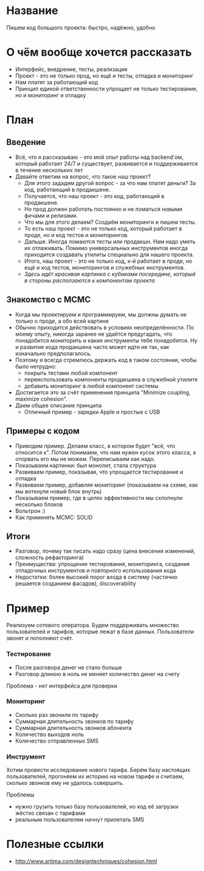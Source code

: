 # Название
Пишем код большого проекта: быстро, надёжно, удобно

# О чём вообще хочется рассказать
* Интерфейс, внедрение, тесты, реализация
* Проект - это не только прод, но ещё и тесты, отладка и мониторинг
* Нам платят за работающий код
* Принцип единой ответственности упрощает не только тестирование, но и мониторинг и отладку

# План

## Введение
* Всё, что я рассказываю - это мой опыт работы над backend'ом, который работает 24/7 и существует, развивается и поддерживается в течение нескольких лет
* Давайте ответим на вопрос, что такое наш проект?
  * Для этого зададим другой вопрос - за что нам платят деньги? За код, работающий в продакшене.
  * Получается, что наш проект - это код, работающий в продакшене.
  * Но прод должен работать постоянно и не ломаться новыми фичами и релизами.
  * Что мы для этого делаем? Создаём мониторинги и пишем тесты.
  * То есть наш проект - это не только код, который работает в проде, но и код тестов и мониторингов.
  * Дальше. Иногда ломаются тесты или продакшн. Нам надо уметь их отлаживать. Помимо универсальных инструментов иногда приходится создавать утилиты специально для нашего проекта.
  * Итого, наш проект - это не только код, к-й работает в проде, но ещё и код тестов, мониторингов и служебных инструментов.
  * _Здесь идёт красивая картинка с кубиками посередине, который в стороны расползаются к компонентам проекта_

## Знакомство с MCMC
* Когда мы проектируем и программируем, мы должны думать не только о проде, а обо всей картине
* Обычно приходится действовать в условиях неопределённости. По моему опыту, никогда заранее не удаётся предугадать, что понадобится мониторить и какие инструменты тебе понадобятся. Ну и развитие кода продакшена часто может идти не так, как изначально предполагалось.
* Поэтому я всегда стремлюсь держать код в таком состоянии, чтобы было нетрудно:
  * покрыть тестами любой компонент
  * переиспользовать компоненты продакшена в служебной утилите
  * добавить мониторинг в любой компонент системы
* Достигается это за счёт применения принципа "Minimize coupling, maximize cohesion".
* Даем общее описание принципа
  * Отличный пример - зарядки Apple и простые с USB

## Примеры с кодом
* Приводим пример. Делаем класс, в котором будет "всё, что относится к". Потом понимаем, что нам нужен кусок этого класса, а оторвать его мы не можем. Переписываем как надо.
* Показываем картинки: был монолит, стала структура
* Развиваем пример, показывая, что упрощается тестирование и отладка
* Развиваем пример, добавляя мониторинг (показываем на схеме, как мы воткнули новый блок внутрь)
* Показываем пример, где в целях эффективности мы схлопнули несколько блоков
* Вольтрон :)
* Как применять MCMC: SOLID

## Итоги
* Разговор, почему так писать надо сразу (цена внесения изменений, сложность рефакторинга)
* Преимущества: упрощение тестирования, мониторинга, создания отладочных инструментов и повторного использования кода
* Недостатки: более высокий порог входа в систему (частично решается созданием фасадов), discoverability

# Пример
Реализуем сотового оператора. Будем поддерживать множество пользователей и тарифов, которые лежат в базе данных. Пользователи звонят и пополняют счёт.

### Тестирование
* После разговора денег не стало больше
* Разговор длиною в ноль не меняет количество денег на счету

Проблема - нет интерфейса для проверки

### Мониторинг
* Сколько раз звонили по тарифу
* Суммарная длительность звонков по тарифу
* Суммарная длительность звонков абонента
* Количество выходов ноль
* Количество отправленных SMS

### Инструмент
Хотим провести исследование нового тарифа. Берём базу настоящих пользователей, прогоняем их историю на новом тарифе и считаем, сколько звонков ему не удалось совершить.

Проблемы
* нужно грузить только базу пользователей, но код её загрузки жёстко связан с тарифами
* реальным пользователям начнут прилетать SMS

# Полезные ссылки
* http://www.artima.com/designtechniques/cohesion.html